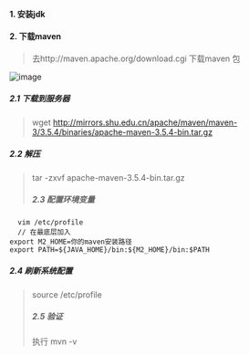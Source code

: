 #### 1. 安装jdk

#### 2. 下载maven
> 去http://maven.apache.org/download.cgi 下载maven 包

![image](9B167A8DDA7D41E3934139CE6D9298F5)
##### 2.1 下载到服务器
>  wget http://mirrors.shu.edu.cn/apache/maven/maven-3/3.5.4/binaries/apache-maven-3.5.4-bin.tar.gz
##### 2.2 解压
>   tar -zxvf apache-maven-3.5.4-bin.tar.gz
>
>   ##### 2.3  配置环境变量
```
  vim /etc/profile
  // 在最底层加入
export M2_HOME=你的maven安装路径
export PATH=${JAVA_HOME}/bin:${M2_HOME}/bin:$PATH
```
##### 2.4 刷新系统配置
> source /etc/profile
> ##### 2.5  验证
> 执行 mvn -v
